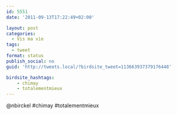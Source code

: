 ```yaml
---
id: 5551
date: '2011-09-13T17:22:49+02:00'

layout: post
categories:
  - Vis ma vie
tags:
  - tweet
format: status
publish_social: no
guid: 'http://tweets.local/?birdsite_tweet=113663937379176448'

birdsite_hashtags:
    - chimay
    - totalementmieux
---
```


@nbirckel #chimay #totalementmieux